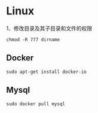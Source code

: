 # Linux

1、修改目录及其子目录和文件的权限

```
chmod -R 777 dirname
```

## Docker

```
sudo apt-get install docker-io
```

## Mysql

```
sudo docker pull mysql
```



